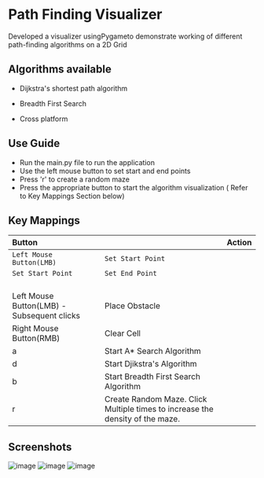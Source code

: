 
# Path Finding Visualizer

Developed a visualizer usingPygameto demonstrate working of different path-finding algorithms on a 2D Grid





## Algorithms available 



- Dijkstra's shortest path algorithm

- Breadth First Search
- Cross platform

  
## Use Guide


- Run the main.py file to run the application
- Use the left mouse button to set start and end points
- Press 'r' to create a random maze
- Press the appropriate button to start the algorithm visualization ( Refer to Key Mappings Section below)
   
## Key Mappings


| Button || Action                |
| :-------- | :------- | :------------------------- |
| `Left Mouse Button(LMB)` | `Set Start Point` |
| `Set Start Point`        | `Set End Point`|
|` `|` `|
Left Mouse Button(LMB) - Subsequent clicks|		Place Obstacle
Right Mouse Button(RMB)		|Clear Cell
a		|Start A* Search Algorithm
d		|Start Djikstra's Algorithm
b		|Start Breadth First Search Algorithm
r		|Create Random Maze. Click Multiple times to increase the density of the maze.


## Screenshots
![image](https://user-images.githubusercontent.com/52815871/124389149-86bb6300-dd03-11eb-8246-aca304b0ce6c.png)
![image](https://user-images.githubusercontent.com/52815871/124389161-9175f800-dd03-11eb-869c-0e374771dd0d.png)
![image](https://user-images.githubusercontent.com/52815871/124389175-a05caa80-dd03-11eb-80cc-9597d1f6adfb.png)

<!-- ![image](https://user-images.githubusercontent.com/52815871/124389126-6b505800-dd03-11eb-976d-0056f5805800.png) -->
<!-- 
![Screenshot 2021-07-04 200305](https://user-images.githubusercontent.com/52815871/124389080-380dc900-dd03-11eb-8b68-c968db7d9c91.jpg)
![image](https://user-images.githubusercontent.com/52815871/124389088-422fc780-dd03-11eb-9c6e-ae15beedd2db.png) -->



